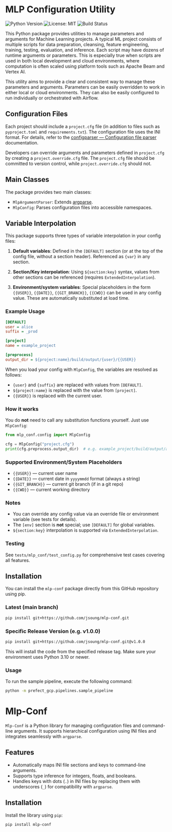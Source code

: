 # MLP Configuration Utility

![Python Version](https://img.shields.io/badge/python-3.10%2B-blue.svg)
![License: MIT](https://img.shields.io/badge/License-MIT-yellow.svg)
![Build Status](https://img.shields.io/github/actions/workflow/status/<your-github-username>/<your-repo>/python-app.yml?branch=main)

This Python package provides utilities to manage parameters and arguments for Machine Learning projects. A typical ML project consists of multiple scripts for data preparation, cleansing, feature engineering, training, testing, evaluation, and inference. Each script may have dozens of runtime arguments or parameters. This is especially true when scripts are used in both local development and cloud environments, where computation is often scaled using platform tools such as Apache Beam and Vertex AI.

This utility aims to provide a clear and consistent way to manage these parameters and arguments. Parameters can be easily overridden to work in either local or cloud environments. They can also be easily configured to run individually or orchestrated with Airflow.

## Configuration Files

Each project should include a `project.cfg` file (in addition to files such as `pyproject.toml` and `requirements.txt`). The configuration file uses the INI format. For details, refer to the [configparser — Configuration file parser](https://docs.python.org/3/library/configparser.html) documentation.

Developers can override arguments and parameters defined in `project.cfg` by creating a `project.override.cfg` file. The `project.cfg` file should be committed to version control, while `project.override.cfg` should not.

## Main Classes

The package provides two main classes:

- `MlpArgumentParser`: Extends [argparse](https://docs.python.org/3/library/argparse.html).
- `MlpConfig`: Parses configuration files into accessible namespaces.

## Variable Interpolation

This package supports three types of variable interpolation in your config files:

1. **Default variables**:
   Defined in the `[DEFAULT]` section (or at the top of the config file, without a section header).
   Referenced as `{var}` in any section.

2. **Section/Key interpolation**:
   Using `${section:key}` syntax, values from other sections can be referenced (requires `ExtendedInterpolation`).

3. **Environment/system variables**:
   Special placeholders in the form `{{USER}}`, `{{DATE}}`, `{{GIT_BRANCH}}`, `{{CWD}}` can be used in any config value.
   These are automatically substituted at load time.

### Example Usage

```ini
[DEFAULT]
user = alice
suffix = _prod

[project]
name = example_project

[preprocess]
output_dir = ${project:name}/build/output/{user}/{{USER}}
```

When you load your config with `MlpConfig`, the variables are resolved as follows:
- `{user}` and `{suffix}` are replaced with values from `[DEFAULT]`.
- `${project:name}` is replaced with the value from `[project]`.
- `{{USER}}` is replaced with the current user.

### How it works

You do **not** need to call any substitution functions yourself.
Just use `MlpConfig`:

```python
from mlp_conf.config import MlpConfig

cfg = MlpConfig("project.cfg")
print(cfg.preprocess.output_dir)  # e.g. example_project/build/output/alice/jerry
```

### Supported Environment/System Placeholders

- `{{USER}}` — current user name
- `{{DATE}}` — current date in `yyyymmdd` format (always a string)
- `{{GIT_BRANCH}}` — current git branch (if in a git repo)
- `{{CWD}}` — current working directory

### Notes

- You can override any config value via an override file or environment variable (see tests for details).
- The `[env]` section is **not** special; use `[DEFAULT]` for global variables.
- `${section:key}` interpolation is supported via `ExtendedInterpolation`.

### Testing

See `tests/mlp_conf/test_config.py` for comprehensive test cases covering all features.

## Installation

You can install the `mlp-conf` package directly from this GitHub repository using pip.

### Latest (main branch)

```sh
pip install git+https://github.com/jsoung/mlp-conf.git
```

### Specific Release Version (e.g. v1.0.0)

```sh
pip install git+https://github.com/jsoung/mlp-conf.git@v1.0.0
```

This will install the code from the specified release tag.
Make sure your environment uses Python 3.10 or newer.

### Usage

To run the sample pipeline, execute the following command:

```bash
python -m prefect_gcp.pipelines.sample_pipeline
```

# Mlp-Conf

`Mlp-Conf` is a Python library for managing configuration files and command-line arguments. It supports hierarchical configuration using INI files and integrates seamlessly with `argparse`.

## Features
- Automatically maps INI file sections and keys to command-line arguments.
- Supports type inference for integers, floats, and booleans.
- Handles keys with dots (`.`) in INI files by replacing them with underscores (`_`) for compatibility with `argparse`.

## Installation
Install the library using `pip`:
```bash
pip install mlp-conf
```